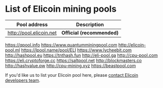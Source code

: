 # List of Elicoin mining pools

Pool address | Description
------------ | -----------
http://pool.elicoin.net | **Official (recommended)**
https://qpool.info
https://www.quantumminingpool.com
http://elicoin-pool.ml
https://lpool.name/pool/ELI
https://www.lycheebit.com
http://hashpool.eu 
https://tnthash.fun
http://eli-pool.ga
http://cpu-pool.com
https://eli.cryptoforge.cc
https://saltpool.net
http://blockmasters.co
http://hashvalue.pw
http://cpu-mining.xyz
https://beastpool.com

If you'd like us to list your Elicoin pool here, please [contact Elicoin developers team](./README.md#contact-info-and-links).
